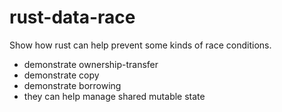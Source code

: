 # rust-data-race

Show how rust can help prevent some kinds of race conditions.

- demonstrate ownership-transfer
- demonstrate copy
- demonstrate borrowing
- they can help manage shared mutable state

